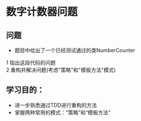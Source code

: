 # 数字计数器问题

## 问题

* 题目中给出了一个已经测试通过的类NumberCounter

1 指出这段代码的问题  
2 重构并解决问题(考虑"策略"和"模板方法"模式) 



## 学习目的：

* 进一步熟悉通过TDD进行重构的方法
* 掌握两种常用的模式：“策略”和“模板方法”
